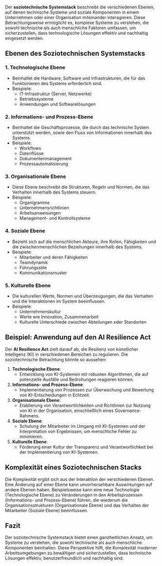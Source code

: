 Der **soziotechnische Systemstack** beschreibt die verschiedenen Ebenen, auf denen technische Systeme und soziale Komponenten in einem Unternehmen oder einer Organisation miteinander interagieren. Diese Betrachtungsweise ermöglicht es, komplexe Systeme zu verstehen, die sowohl technische als auch menschliche Faktoren umfassen, um sicherzustellen, dass technologische Lösungen effektiv und nachhaltig eingesetzt werden.

## Ebenen des Soziotechnischen Systemstacks

### 1. **Technologische Ebene**
- Beinhaltet die Hardware, Software und Infrastrukturen, die für das Funktionieren des Systems erforderlich sind.
- Beispiele:
  - IT-Infrastruktur (Server, Netzwerke)
  - Betriebssysteme
  - Anwendungen und Softwarelösungen

### 2. **Informations- und Prozess-Ebene**
- Beinhaltet die Geschäftsprozesse, die durch das technische System unterstützt werden, sowie den Fluss von Informationen innerhalb des Systems.
- Beispiele:
  - Workflows
  - Datenflüsse
  - Dokumentenmanagement
  - Prozessautomatisierung

### 3. **Organisationale Ebene**
- Diese Ebene beschreibt die Strukturen, Regeln und Normen, die das Verhalten innerhalb des Systems steuern.
- Beispiele:
  - Organigramme
  - Unternehmensrichtlinien
  - Arbeitsanweisungen
  - Management- und Kontrollsysteme

### 4. **Soziale Ebene**
- Bezieht sich auf die menschlichen Akteure, ihre Rollen, Fähigkeiten und die zwischenmenschlichen Beziehungen innerhalb des Systems.
- Beispiele:
  - Mitarbeiter und deren Fähigkeiten
  - Teamdynamik
  - Führungsstile
  - Kommunikationsmuster

### 5. **Kulturelle Ebene**
- Die kulturellen Werte, Normen und Überzeugungen, die das Verhalten und die Interaktionen im System beeinflussen.
- Beispiele:
  - Unternehmenskultur
  - Werte wie Innovation, Zusammenarbeit
  - Kulturelle Unterschiede zwischen Abteilungen oder Standorten

## Beispiel: Anwendung auf den AI Resilience Act

Der **AI Resilience Act** zielt darauf ab, die Resilienz von künstlicher Intelligenz (KI) in verschiedenen Bereichen zu regulieren. Die soziotechnische Betrachtung könnte so aussehen:

1. **Technologische Ebene**:
   - Entwicklung von KI-Systemen mit robusten Algorithmen, die auf potenzielle Ausfälle und Bedrohungen reagieren können.
2. **Informations- und Prozess-Ebene**:
   - Implementierung von Prozessen zur Überwachung und Bewertung von KI-Entscheidungen in Echtzeit.
3. **Organisationale Ebene**:
   - Etablierung von Verantwortlichkeiten und Richtlinien zur Nutzung von KI in der Organisation, einschließlich eines Governance-Rahmens.
4. **Soziale Ebene**:
   - Schulung der Mitarbeiter im Umgang mit KI-Systemen und der Interpretation von Ergebnissen, um menschliche Fehler zu minimieren.
5. **Kulturelle Ebene**:
   - Förderung einer Kultur der Transparenz und Verantwortlichkeit bei der Implementierung von KI-Systemen.

## Komplexität eines Soziotechnischen Stacks

Die Komplexität ergibt sich aus der Interaktion der verschiedenen Ebenen. Eine Änderung auf einer Ebene kann unvorhersehbare Auswirkungen auf andere Ebenen haben. Beispielsweise kann eine neue Technologie (Technologische Ebene) zu Veränderungen in den Arbeitsprozessen (Informations- und Prozess-Ebene) führen, die wiederum die Organisationsstrukturen (Organisationale Ebene) und das Verhalten der Mitarbeiter (Soziale Ebene) beeinflussen.

## Fazit

Der soziotechnische Systemstack bietet einen ganzheitlichen Ansatz, um Systeme zu verstehen, die sowohl technische als auch menschliche Komponenten beinhalten. Diese Perspektive hilft, die Komplexität moderner Arbeitsumgebungen zu bewältigen und sicherzustellen, dass technische Lösungen effektiv, benutzerfreundlich und nachhaltig sind.
